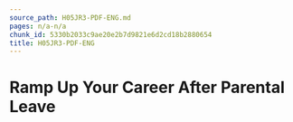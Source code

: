```yaml
---
source_path: H05JR3-PDF-ENG.md
pages: n/a-n/a
chunk_id: 5330b2033c9ae20e2b7d9821e6d2cd18b2880654
title: H05JR3-PDF-ENG
---
```

# Ramp Up Your Career After Parental Leave
